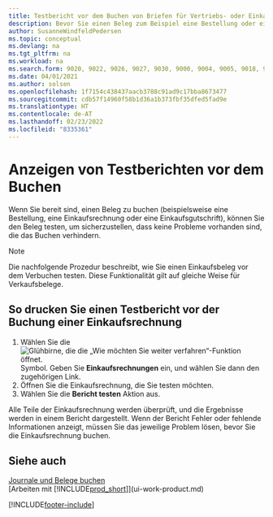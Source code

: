 ```yaml
---
title: Testbericht vor dem Buchen von Briefen für Vertriebs- oder Einkaufsbeleg anzeigen
description: Bevor Sie einen Beleg zum Beispiel eine Bestellung oder eine Gutschrift buchen, können Sie diese testen und wiederholen, um Fehler zu finden, die die Buchungen möglicherweise sperren.
author: SusanneWindfeldPedersen
ms.topic: conceptual
ms.devlang: na
ms.tgt_pltfrm: na
ms.workload: na
ms.search.form: 9020, 9022, 9026, 9027, 9030, 9000, 9004, 9005, 9018, 9006, 9007, 9010, 9016, 9017
ms.date: 04/01/2021
ms.author: solsen
ms.openlocfilehash: 1f7154c438437aacb3788c91ad9c17bba8673477
ms.sourcegitcommit: cdb57f14960f58b1d36a1b373fbf35dfed5fad9e
ms.translationtype: HT
ms.contentlocale: de-AT
ms.lasthandoff: 02/23/2022
ms.locfileid: "8335361"
---
```

# <a name="view-test-reports-before-posting"></a>Anzeigen von Testberichten vor dem Buchen
Wenn Sie bereit sind, einen Beleg zu buchen (beispielsweise eine Bestellung, eine Einkaufsrechnung oder eine Einkaufsgutschrift), können Sie den Beleg testen, um sicherzustellen, dass keine Probleme vorhanden sind, die das Buchen verhindern.

> [!NOTE]  
>   Die nachfolgende Prozedur beschreibt, wie Sie einen Einkaufsbeleg vor dem Verbuchen testen. Diese Funktionalität gilt auf gleiche Weise für Verkaufsbelege.

## <a name="to-print-a-test-report-before-posting-a-purchase-invoice"></a>So drucken Sie einen Testbericht vor der Buchung einer Einkaufsrechnung
1. Wählen Sie die ![Glühbirne, die die „Wie möchten Sie weiter verfahren“-Funktion öffnet.](media/ui-search/search_small.png "Tell Me-Funktion") Symbol. Geben Sie **Einkaufsrechnungen** ein, und wählen Sie dann den zugehörigen Link.
2. Öffnen Sie die Einkaufsrechnung, die Sie testen möchten.
3. Wählen Sie die **Bericht testen** Aktion aus.  

Alle Teile der Einkaufsrechnung werden überprüft, und die Ergebnisse werden in einem Bericht dargestellt. Wenn der Bericht Fehler oder fehlende Informationen anzeigt, müssen Sie das jeweilige Problem lösen, bevor Sie die Einkaufsrechnung buchen.

## <a name="see-also"></a>Siehe auch
[Journale und Belege buchen](ui-post-documents-journals.md)  
[Arbeiten mit [!INCLUDE[prod_short](includes/prod_short.md)]](ui-work-product.md)


[!INCLUDE[footer-include](includes/footer-banner.md)]